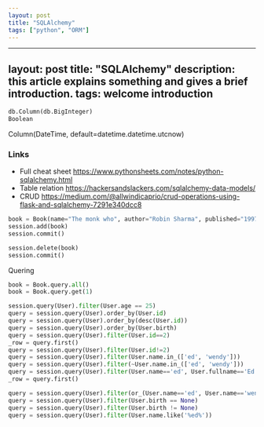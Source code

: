 ```yaml
---
layout: post
title: "SQLAlchemy"
tags: ["python", "ORM"]
---
```

---
layout: post
title:  "SQLAlchemy"
description: this article explains something and gives a brief introduction.
tags: welcome introduction
---


```py
db.Column(db.BigInteger)
Boolean
```

Column(DateTime, default=datetime.datetime.utcnow)

### Links

* Full cheat sheet https://www.pythonsheets.com/notes/python-sqlalchemy.html
* Table relation https://hackersandslackers.com/sqlalchemy-data-models/
* CRUD https://medium.com/@allwindicaprio/crud-operations-using-flask-and-sqlalchemy-7291e340dcc8


```py
book = Book(name="The monk who", author="Robin Sharma", published="1997-03-04")
session.add(book)
session.commit()

session.delete(book)
session.commit()
```

Quering

```python
book = Book.query.all()
book = Book.query.get(1)

session.query(User).filter(User.age == 25)
query = session.query(User).order_by(User.id)
query = session.query(User).order_by(desc(User.id))
query = session.query(User).order_by(User.birth)
query = session.query(User).filter(User.id==2)
_row = query.first()
query = session.query(User).filter(User.id!=2)
query = session.query(User).filter(User.name.in_(['ed', 'wendy']))
query = session.query(User).filter(~User.name.in_(['ed', 'wendy']))
query = session.query(User).filter(User.name=='ed', User.fullname=='Ed Jones')
_row = query.first()

query = session.query(User).filter(or_(User.name=='ed', User.name=='wendy'))
query = session.query(User).filter(User.birth == None)
query = session.query(User).filter(User.birth != None)
query = session.query(User).filter(User.name.like('%ed%'))
```

